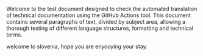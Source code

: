 Welcome to the test document designed to check the automated translation of technical documentation using the GitHub Actions tool.
This document contains several paragraphs of text, divided by subject area, allowing a thorough testing of different language structures, formatting and technical terms.

welcome to slovenia, hope you are enyooying your stay.
